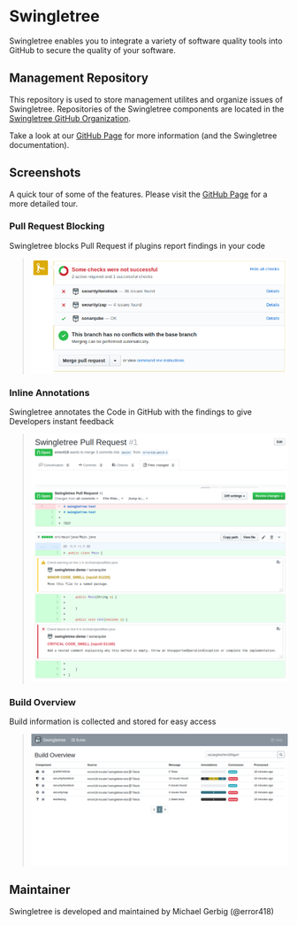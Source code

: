 # Swingletree

Swingletree enables you to integrate a variety of software quality tools into GitHub to secure the quality of your software.

## Management Repository

This repository is used to store management utilites and organize issues of Swingletree. Repositories of the Swingletree components are located in the [Swingletree GitHub Organization][organization].

Take a look at our [GitHub Page][swingletree] for more information (and the Swingletree documentation).

## Screenshots

A quick tour of some of the features. Please visit the [GitHub Page][swingletree] for a more detailed tour.

### Pull Request Blocking

Swingletree blocks Pull Request if plugins report findings in your code

> ![](docs/assets/images/pr-merge-block.png)

### Inline Annotations

Swingletree annotates the Code in GitHub with the findings to give Developers instant feedback

> ![](docs/assets/images/pull-request-files.png)

### Build Overview

Build information is collected and stored for easy access

> ![](docs/assets/images/build-overview.png)




## Maintainer

Swingletree is developed and maintained by Michael Gerbig (@error418)


[swingletree]: https://swingletree-oss.github.io/swingletree/
[organization]: https://github.com/swingletree-oss
